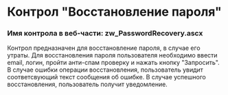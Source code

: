 ﻿---
description: 2.4.11.0
---
# Контрол "Восстановление пароля"
### Имя контрола в веб-части: zw_PasswordRecovery.ascx
Контрол предназначен для восстановление пароля, в случае его утраты.
Для восстановления пароля пользователя необходимо ввести email, логин, пройти анти-спам проверку и нажать кнопку "Запросить".
В случае ошибки операции восстановления, пользователь увидит соответсвующий текст сообщения об ошибке. 
В случае успешного восстановления, пользователь получит уведомление.
